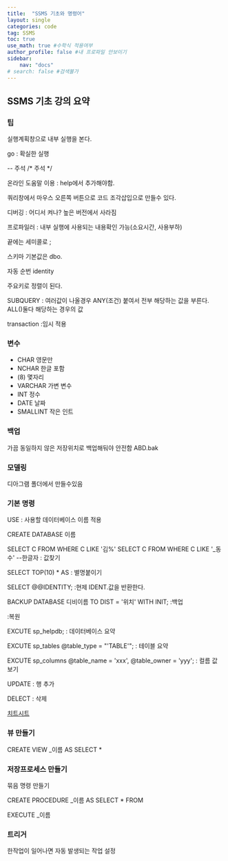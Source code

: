 ```yaml
---
title:  "SSMS 기초와 명령어"
layout: single
categories: code
tag: SSMS
toc: true
use_math: true #수학식 적용여부
author_profile: false #내 프로파일 안보이기
sidebar:
    nav: "docs" 
# search: false #검색불가
---
```


## SSMS 기초 강의 요약
### 팁
실행계획창으로 내부 실행을 본다.

go
: 확실한 실행

-- 주석
/*
주석
*/

온라인 도움말 이용
: help에서 추가해야함.

쿼리창에서 마우스 오른쪽 버튼으로 코드 조각삽입으로 만들수 있다.

디버깅 
: 어디서 켜나? 높은 버전에서 사라짐

프로파일러
: 내부 실행에 사용되는 내용확인 가능(소요시간, 사용부하)

끝에는 세미콜로 ;

스키마 기본값은 dbo.

자동 순번 identity

주요키로 정렬이 된다.

SUBQUERY
: 여러값이 나올경우 ANY(조건) 붙여서 전부 해당하는 값을 부른다. ALL()둘다 해당하는 경우의 값

transaction 
:임시 적용

### 변수
* CHAR 영문만 
* NCHAR 한글 포함
* (8) 몇자리
* VARCHAR 가변 변수
* INT 정수
* DATE 날짜
* SMALLINT 작은 인트

### 백업

가끔 동일하지 않은 저장위치로 백업해둬야 안전함
ABD.bak

### 모델링
디아그램 폴더에서 만들수있음

### 기본 명령
USE
: 사용할 데이터베이스 이름 적용

CREATE DATABASE 이름

SELECT C FROM WHERE C LIKE '김%' 
SELECT C FROM WHERE C LIKE '_동수' --한글자
: 값찾기

SELECT TOP(10) * AS
: 별명붙이기

SELECT @@IDENTITY;
:현제 IDENT.값을 반환한다.

BACKUP DATABASE 디비이름 TO DIST = '위치' WITH INIT;
:백업


:복원

EXCUTE sp_helpdb;
: 데이터베이스 요약

EXCUTE sp_tables 
    @table_type = "'TABLE'";
: 테이블 요약

EXCUTE sp_columns 
    @table_name = 'xxx',
    @table_owner = 'yyy';
: 컬름 값 보기

UPDATE 
: 행 추가

DELECT
: 삭제



[치트시트](D:\python\SQL-cheat-sheet.pdf)
### 뷰 만들기
CREATE VIEW _이름
AS SELECT *

### 저장프로세스 만들기
묶음 명령 만들기

CREATE PROCEDURE _이름
AS  SELECT * FROM

EXECUTE _이름

### 트리거
한작업이 일어나면 자동 발생되는 작업 설정

